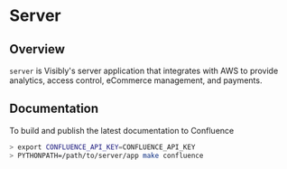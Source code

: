 # Server

## Overview

`server` is Visibly's server application that integrates with AWS to provide analytics, access control, eCommerce management, and payments.

## Documentation

To build and publish the latest documentation to Confluence

```sh
> export CONFLUENCE_API_KEY=CONFLUENCE_API_KEY
> PYTHONPATH=/path/to/server/app make confluence
```
